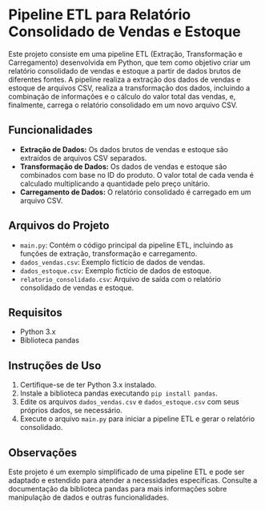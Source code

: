# Pipeline ETL para Relatório Consolidado de Vendas e Estoque

Este projeto consiste em uma pipeline ETL (Extração, Transformação e Carregamento) desenvolvida em Python, que tem como objetivo criar um relatório consolidado de vendas e estoque a partir de dados brutos de diferentes fontes. A pipeline realiza a extração dos dados de vendas e estoque de arquivos CSV, realiza a transformação dos dados, incluindo a combinação de informações e o cálculo do valor total das vendas, e, finalmente, carrega o relatório consolidado em um novo arquivo CSV.

## Funcionalidades

- **Extração de Dados:** Os dados brutos de vendas e estoque são extraídos de arquivos CSV separados.
- **Transformação de Dados:** Os dados de vendas e estoque são combinados com base no ID do produto. O valor total de cada venda é calculado multiplicando a quantidade pelo preço unitário.
- **Carregamento de Dados:** O relatório consolidado é carregado em um arquivo CSV.

## Arquivos do Projeto

- `main.py`: Contém o código principal da pipeline ETL, incluindo as funções de extração, transformação e carregamento.
- `dados_vendas.csv`: Exemplo fictício de dados de vendas.
- `dados_estoque.csv`: Exemplo fictício de dados de estoque.
- `relatorio_consolidado.csv`: Arquivo de saída com o relatório consolidado de vendas e estoque.

## Requisitos

- Python 3.x
- Biblioteca pandas

## Instruções de Uso

1. Certifique-se de ter Python 3.x instalado.
2. Instale a biblioteca pandas executando `pip install pandas`.
3. Edite os arquivos `dados_vendas.csv` e `dados_estoque.csv` com seus próprios dados, se necessário.
4. Execute o arquivo `main.py` para iniciar a pipeline ETL e gerar o relatório consolidado.

## Observações

Este projeto é um exemplo simplificado de uma pipeline ETL e pode ser adaptado e estendido para atender a necessidades específicas. Consulte a documentação da biblioteca pandas para mais informações sobre manipulação de dados e outras funcionalidades.
